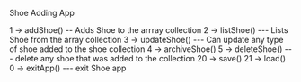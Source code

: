 Shoe Adding App

   1 -> addShoe() -- Adds Shoe to the arrray collection 
            2 -> listShoe() ---  Lists Shoe from the array collection
            3 -> updateShoe()  --- Can update any type of shoe added to the shoe collection
            4 -> archiveShoe()
            5 -> deleteShoe() --- delete any shoe that was added to the collection
            20 -> save()
            21 -> load()
            0 -> exitApp() --- exit Shoe app
